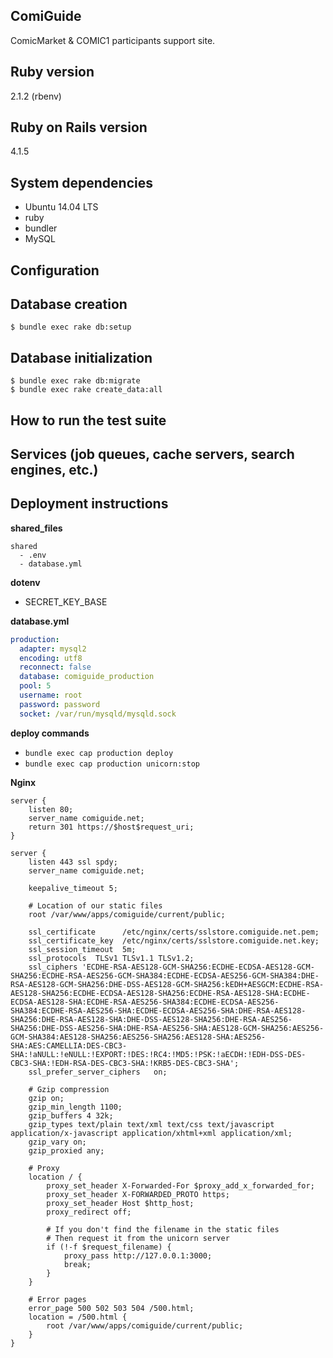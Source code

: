ComiGuide
-----
ComicMarket & COMIC1 participants support site.

Ruby version
-----
2.1.2 (rbenv)

Ruby on Rails version
-----
4.1.5

System dependencies
-----
* Ubuntu 14.04 LTS
* ruby
* bundler
* MySQL

Configuration
-----

Database creation
-----

```
$ bundle exec rake db:setup
```

Database initialization
-----

```
$ bundle exec rake db:migrate
$ bundle exec rake create_data:all
```

How to run the test suite
-----

Services (job queues, cache servers, search engines, etc.)
-----

Deployment instructions
-----
**shared_files**

```
shared
  - .env
  - database.yml
```

**dotenv**

* SECRET_KEY_BASE

**database.yml**

```yml
production:
  adapter: mysql2
  encoding: utf8
  reconnect: false
  database: comiguide_production
  pool: 5
  username: root
  password: password
  socket: /var/run/mysqld/mysqld.sock
```

**deploy commands**

* `bundle exec cap production deploy`
* `bundle exec cap production unicorn:stop`

**Nginx**

```
server {
    listen 80;
    server_name comiguide.net;
    return 301 https://$host$request_uri;
}

server {
    listen 443 ssl spdy;
    server_name comiguide.net;

    keepalive_timeout 5;

    # Location of our static files
    root /var/www/apps/comiguide/current/public;

    ssl_certificate      /etc/nginx/certs/sslstore.comiguide.net.pem;
    ssl_certificate_key  /etc/nginx/certs/sslstore.comiguide.net.key;
    ssl_session_timeout  5m;
    ssl_protocols  TLSv1 TLSv1.1 TLSv1.2;
    ssl_ciphers 'ECDHE-RSA-AES128-GCM-SHA256:ECDHE-ECDSA-AES128-GCM-SHA256:ECDHE-RSA-AES256-GCM-SHA384:ECDHE-ECDSA-AES256-GCM-SHA384:DHE-RSA-AES128-GCM-SHA256:DHE-DSS-AES128-GCM-SHA256:kEDH+AESGCM:ECDHE-RSA-AES128-SHA256:ECDHE-ECDSA-AES128-SHA256:ECDHE-RSA-AES128-SHA:ECDHE-ECDSA-AES128-SHA:ECDHE-RSA-AES256-SHA384:ECDHE-ECDSA-AES256-SHA384:ECDHE-RSA-AES256-SHA:ECDHE-ECDSA-AES256-SHA:DHE-RSA-AES128-SHA256:DHE-RSA-AES128-SHA:DHE-DSS-AES128-SHA256:DHE-RSA-AES256-SHA256:DHE-DSS-AES256-SHA:DHE-RSA-AES256-SHA:AES128-GCM-SHA256:AES256-GCM-SHA384:AES128-SHA256:AES256-SHA256:AES128-SHA:AES256-SHA:AES:CAMELLIA:DES-CBC3-SHA:!aNULL:!eNULL:!EXPORT:!DES:!RC4:!MD5:!PSK:!aECDH:!EDH-DSS-DES-CBC3-SHA:!EDH-RSA-DES-CBC3-SHA:!KRB5-DES-CBC3-SHA';
    ssl_prefer_server_ciphers   on;

    # Gzip compression
    gzip on;
    gzip_min_length 1100;
    gzip_buffers 4 32k;
    gzip_types text/plain text/xml text/css text/javascript application/x-javascript application/xhtml+xml application/xml;
    gzip_vary on;
    gzip_proxied any;

    # Proxy
    location / {
        proxy_set_header X-Forwarded-For $proxy_add_x_forwarded_for;
        proxy_set_header X-FORWARDED_PROTO https;
        proxy_set_header Host $http_host;
        proxy_redirect off;

        # If you don't find the filename in the static files
        # Then request it from the unicorn server
        if (!-f $request_filename) {
            proxy_pass http://127.0.0.1:3000;
            break;
        }
    }

    # Error pages
    error_page 500 502 503 504 /500.html;
    location = /500.html {
        root /var/www/apps/comiguide/current/public;
    }
}
```

